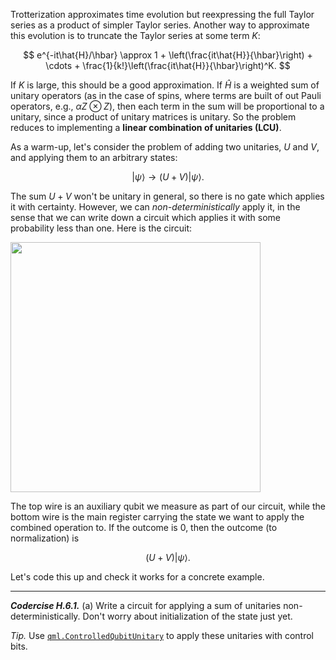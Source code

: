 Trotterization approximates time evolution but reexpressing the full
Taylor series as a product of simpler Taylor series.
Another way to approximate this evolution is to truncate the Taylor series at some term $K$:

$$
e^{-it\hat{H}/\hbar} \approx 1 + \left(\frac{it\hat{H}}{\hbar}\right) + \cdots + \frac{1}{k!}\left(\frac{it\hat{H}}{\hbar}\right)^K.
$$

If $K$ is large, this should be a good approximation. If $\hat{H}$ is
a weighted sum of unitary operators (as in the case of spins, where
terms are built of out Pauli operators, e.g., $\alpha Z \otimes Z$),
then each term in the sum will be proportional to a unitary, since a product of unitary matrices is unitary. So the problem reduces to implementing a **linear combination of unitaries (LCU)**.

As a warm-up, let's consider the problem of adding two unitaries, $U$ and $V$, and applying them to an arbitrary states:

$$
\vert \psi\rangle \to (U + V) \vert \psi\rangle.
$$

The sum $U+V$ won't be unitary in general, so there is no gate which
applies it with certainty. However, we can *non-deterministically*
apply it, in the sense that we can write down a circuit which applies
it with some probability less than one.
Here is the circuit:

<img src="pics/h-circuit.svg" width="400px">

The top wire is an auxiliary qubit we measure as part of our circuit, while the bottom wire is the main register carrying the state we want to apply the combined operation to. If the outcome is $0$, then the outcome (to normalization) is

$$
(U + V)\vert \psi\rangle.
$$

Let's code this up and check it works for a concrete example.

---

***Codercise H.6.1.*** (a) Write a circuit for applying a sum of
   unitaries non-deterministically. Don't worry about initialization
   of the state just yet.

*Tip.* Use
 [``qml.ControlledQubitUnitary``](https://pennylane.readthedocs.io/en/stable/code/api/pennylane.ControlledQubitUnitary.html)
 to apply these unitaries with control bits.
